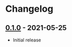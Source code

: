 # Changelog

## [0.1.0] - 2021-05-25

- Initial release

<!-- http://keepachangelog.com/ -->

<!-- [0.1.1]: https://github.com/zce/my-project/compare/v0.1.0...v0.1.1 -->
[0.1.0]: https://github.com/zce/my-project/releases/tag/v0.1.0
